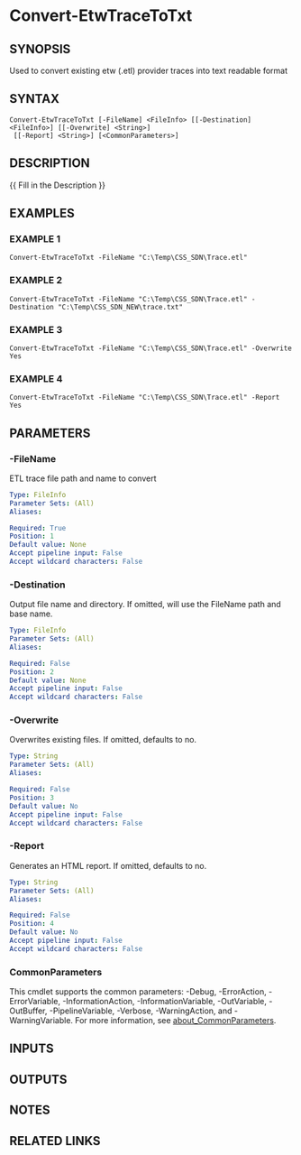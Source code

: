 # Convert-EtwTraceToTxt

## SYNOPSIS
Used to convert existing etw (.etl) provider traces into text readable format

## SYNTAX

```
Convert-EtwTraceToTxt [-FileName] <FileInfo> [[-Destination] <FileInfo>] [[-Overwrite] <String>]
 [[-Report] <String>] [<CommonParameters>]
```

## DESCRIPTION
{{ Fill in the Description }}

## EXAMPLES

### EXAMPLE 1
```
Convert-EtwTraceToTxt -FileName "C:\Temp\CSS_SDN\Trace.etl"
```

### EXAMPLE 2
```
Convert-EtwTraceToTxt -FileName "C:\Temp\CSS_SDN\Trace.etl" -Destination "C:\Temp\CSS_SDN_NEW\trace.txt"
```

### EXAMPLE 3
```
Convert-EtwTraceToTxt -FileName "C:\Temp\CSS_SDN\Trace.etl" -Overwrite Yes
```

### EXAMPLE 4
```
Convert-EtwTraceToTxt -FileName "C:\Temp\CSS_SDN\Trace.etl" -Report Yes
```

## PARAMETERS

### -FileName
ETL trace file path and name to convert

```yaml
Type: FileInfo
Parameter Sets: (All)
Aliases:

Required: True
Position: 1
Default value: None
Accept pipeline input: False
Accept wildcard characters: False
```

### -Destination
Output file name and directory.
If omitted, will use the FileName path and base name.

```yaml
Type: FileInfo
Parameter Sets: (All)
Aliases:

Required: False
Position: 2
Default value: None
Accept pipeline input: False
Accept wildcard characters: False
```

### -Overwrite
Overwrites existing files.
If omitted, defaults to no.

```yaml
Type: String
Parameter Sets: (All)
Aliases:

Required: False
Position: 3
Default value: No
Accept pipeline input: False
Accept wildcard characters: False
```

### -Report
Generates an HTML report.
If omitted, defaults to no.

```yaml
Type: String
Parameter Sets: (All)
Aliases:

Required: False
Position: 4
Default value: No
Accept pipeline input: False
Accept wildcard characters: False
```

### CommonParameters
This cmdlet supports the common parameters: -Debug, -ErrorAction, -ErrorVariable, -InformationAction, -InformationVariable, -OutVariable, -OutBuffer, -PipelineVariable, -Verbose, -WarningAction, and -WarningVariable. For more information, see [about_CommonParameters](http://go.microsoft.com/fwlink/?LinkID=113216).

## INPUTS

## OUTPUTS

## NOTES

## RELATED LINKS
